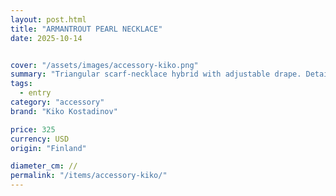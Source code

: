 ```yaml
---
layout: post.html
title: "ARMANTROUT PEARL NECKLACE"
date: 2025-10-14


cover: "/assets/images/accessory-kiko.png"
summary: "Triangular scarf-necklace hybrid with adjustable drape. Detailed with pearl-effect and hand-blown beads through leather-finished eyelets. Crafted in Italy from poplin shirting with a nylon net overlay and a 100% silk underside. Available in Oxford/Beads Pink Stripe/Red Pearl and Stripe Poplin/Beads Hazel Stripe/Beige Pearl."
tags:
  - entry
category: "accessory"
brand: "Kiko Kostadinov"

price: 325           
currency: USD  
origin: "Finland"

diameter_cm: //
permalink: "/items/accessory-kiko/"
---
```



